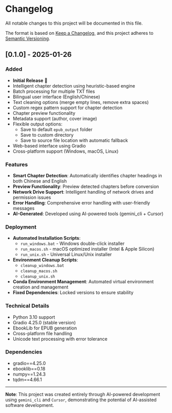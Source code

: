 # Changelog

All notable changes to this project will be documented in this file.

The format is based on [Keep a Changelog](https://keepachangelog.com/en/1.0.0/),
and this project adheres to [Semantic Versioning](https://semver.org/spec/v2.0.0.html).

## [0.1.0] - 2025-01-26

### Added
- **Initial Release** 🎉
- Intelligent chapter detection using heuristic-based engine
- Batch processing for multiple TXT files
- Bilingual user interface (English/Chinese)
- Text cleaning options (merge empty lines, remove extra spaces)
- Custom regex pattern support for chapter detection
- Chapter preview functionality
- Metadata support (author, cover image)
- Flexible output options:
  - Save to default `epub_output` folder
  - Save to custom directory
  - Save to source file location with automatic fallback
- Web-based interface using Gradio
- Cross-platform support (Windows, macOS, Linux)

### Features
- **Smart Chapter Detection**: Automatically identifies chapter headings in both Chinese and English
- **Preview Functionality**: Preview detected chapters before conversion
- **Network Drive Support**: Intelligent handling of network drives and permission issues
- **Error Handling**: Comprehensive error handling with user-friendly messages
- **AI-Generated**: Developed using AI-powered tools (gemini_cli + Cursor)

### Deployment
- **Automated Installation Scripts**:
  - `run_windows.bat` - Windows double-click installer
  - `run_macos.sh` - macOS optimized installer (Intel & Apple Silicon)
  - `run_unix.sh` - Universal Linux/Unix installer
- **Environment Cleanup Scripts**:
  - `cleanup_windows.bat`
  - `cleanup_macos.sh` 
  - `cleanup_unix.sh`
- **Conda Environment Management**: Automated virtual environment creation and management
- **Fixed Dependencies**: Locked versions to ensure stability

### Technical Details
- Python 3.10 support
- Gradio 4.25.0 (stable version)
- EbookLib for EPUB generation
- Cross-platform file handling
- Unicode text processing with error tolerance

### Dependencies
- gradio==4.25.0
- ebooklib==0.18
- numpy==1.24.3
- tqdm==4.66.1

---

**Note**: This project was created entirely through AI-powered development using `gemini_cli` and `Cursor`, demonstrating the potential of AI-assisted software development. 